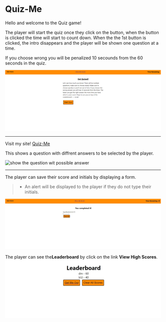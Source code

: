 # Quiz-Me

Hello and welcome to the Quiz game!

The player will start the quiz once they click on the button, when the button is clicked the time will start to count down. When the the 1st button is clicked, the intro disappears and the player will be shown one question at a time.

If you choose wrong you will be penalized 10 secounds from the 60 seconds in the quiz.




 ![Homepage](/assets/images/Intro.png)
 ______________________________________________________________________________________
 Visit my site! [Quiz-Me](https://danprogramsit.github.io/Quiz-Me/)



This shows a question with diffrent answers to be selected by the player.

 ![show the question wit possible answer](/assets/images/Question.jpg)
 ________________________________________________________________________________________

The player can save their score and initials by displaying a form.
> - An alert will be displayed to the player if they do not type their initials.

 ![show the final score](/assets/images/Initials.jpg)


 The player can see the**Leaderboard** by click on the link **View High Scores**.
  ![show the final score](/assets/images/Leaderboard.jpg)
